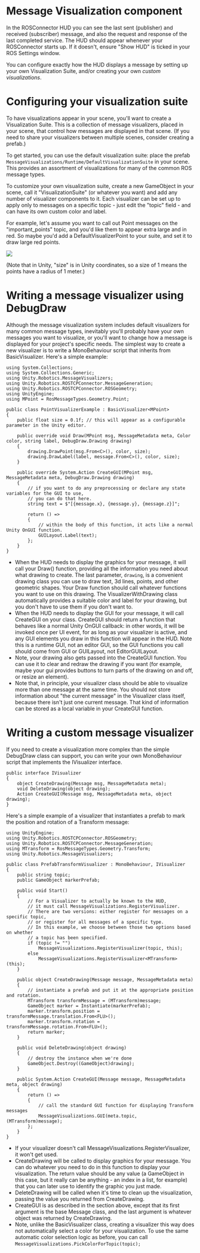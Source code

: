 # Message Visualization component

In the ROSConnector HUD you can see the last sent (publisher) and received (subscriber) message, and also the request and response of the last completed service. The HUD should appear whenever your ROSConnector starts up. If it doesn't, ensure "Show HUD" is ticked in your ROS Settings window.

You can configure exactly how the HUD displays a message by setting up your own Visualization Suite, and/or creating your own *custom visualizations*.

# Configuring your visualization suite

To have visualizations appear in your scene, you'll want to create a Visualization Suite. This is a collection of message visualizers, placed in your scene, that control how messages are displayed in that scene. (If you need to share your visualizers between multiple scenes, consider creating a prefab.)

To get started, you can use the default visualization suite: place the prefab `MessageVisualizations/Runtime/DefaultVisualizationSuite` in your scene. This provides an assortment of visualizations for many of the common ROS message types.

To customize your own visualization suite, create a new GameObject in your scene, call it "VisualizationSuite" (or whatever you want) and add any number of visualizer components to it. Each visualizer can be set up to apply only to messages on a specific topic - just edit the "topic" field - and can have its own custom color and label.

For example, let's assume you want to call out Point messages on the "important_points" topic, and you'd like them to appear extra large and in red. So maybe you'd add a DefaultVisualizerPoint to your suite, and set it to draw large red points.

![](images~/VisualizationSuiteExample.png)

(Note that in Unity, "size" is in Unity coordinates, so a size of 1 means the points have a radius of 1 meter.)

# Writing a message visualizer using DebugDraw

Although the message visualization system includes default visualizers for many common message types, inevitably you'll probably have your own messages you want to visualize, or you'll want to change how a message is displayed for your project's specific needs. The simplest way to create a new visualizer is to write a MonoBehaviour script that inherits from BasicVisualizer. Here's a simple example:

	using System.Collections;
	using System.Collections.Generic;
	using Unity.Robotics.MessageVisualizers;
	using Unity.Robotics.ROSTCPConnector.MessageGeneration;
	using Unity.Robotics.ROSTCPConnector.ROSGeometry;
	using UnityEngine;
	using MPoint = RosMessageTypes.Geometry.Point;
	
	public class PointVisualizerExample : BasicVisualizer<MPoint>
	{
		public float size = 0.1f; // this will appear as a configurable parameter in the Unity editor.
		
		public override void Draw(MPoint msg, MessageMetadata meta, Color color, string label, DebugDraw.Drawing drawing)
		{
            drawing.DrawPoint(msg.From<C>(), color, size);
            drawing.DrawLabel(label, message.From<C>(), color, size);
		}

		public override System.Action CreateGUI(MPoint msg, MessageMetadata meta, DebugDraw.Drawing drawing)
		{
			// if you want to do any preprocessing or declare any state variables for the GUI to use,
			// you can do that here.
			string text = $"[{message.x}, {message.y}, {message.z}]";
			
			return () =>
			{
				// within the body of this function, it acts like a normal Unity OnGUI function.
                GUILayout.Label(text);
			};
		}
	}


- When the HUD needs to display the graphics for your message, it will call your Draw() function, providing all the information you need about what drawing to create. The last parameter, `drawing`, is a convenient drawing class you can use to draw text, 3d lines, points, and other geometric shapes. Your Draw function should call whatever functions you want to use on this drawing. The VisualizerWithDrawing class automatically provides a suitable color and label for your drawing, but you don't have to use them if you don't want to.
- When the HUD needs to display the GUI for your message, it will call CreateGUI on your class. CreateGUI should return a function that behaves like a normal Unity OnGUI callback: in other words, it will be invoked once per UI event, for as long as your visualizer is active, and any GUI elements you draw in this function will appear in the HUD. Note this is a runtime GUI, not an editor GUI, so the GUI functions you call should come from GUI or GUILayout, not EditorGUILayout.
- Note, your drawing also gets passed into the CreateGUI function. You can use it to clear and redraw the drawing if you want (for example, maybe your gui provides buttons to turn parts of the drawing on and off, or resize an element).
- Note that, in principle, your visualizer class should be able to visualize more than one message at the same time. You should not store information about "the current message" in the Visualizer class itself, because there isn't just one current message. That kind of information can be stored as a local variable in your CreateGUI function.

# Writing a custom message visualizer

If you need to create a visualization more complex than the simple DebugDraw class can support, you can write your own MonoBehaviour script that implements the IVisualizer interface.

	public interface IVisualizer
	{
		object CreateDrawing(Message msg, MessageMetadata meta);
		void DeleteDrawing(object drawing);
		Action CreateGUI(Message msg, MessageMetadata meta, object drawing);
	}

Here's a simple example of a visualizer that instantiates a prefab to mark the position and rotation of a Transform message:

	using UnityEngine;
	using Unity.Robotics.ROSTCPConnector.ROSGeometry;
	using Unity.Robotics.ROSTCPConnector.MessageGeneration;
	using MTransform = RosMessageTypes.Geometry.Transform;
	using Unity.Robotics.MessageVisualizers;

	public class PrefabTransformVisualizer : MonoBehaviour, IVisualizer
	{
		public string topic;
		public GameObject markerPrefab;

		public void Start()
		{
			// For a Visualizer to actually be known to the HUD,
			// it must call MessageVisualizations.RegisterVisualizer.
			// There are two versions: either register for messages on a specific topic,
			// or register for all messages of a specific type.
			// In this example, we choose between those two options based on whether
			// a topic has been specified.
			if (topic != "")
				MessageVisualizations.RegisterVisualizer(topic, this);
			else
				MessageVisualizations.RegisterVisualizer<MTransform>(this);
		}

		public object CreateDrawing(Message message, MessageMetadata meta)
		{
			// instantiate a prefab and put it at the appropriate position and rotation.
			MTransform transformMessage = (MTransform)message;
			GameObject marker = Instantiate(markerPrefab);
			marker.transform.position = transformMessage.translation.From<FLU>();
			marker.transform.rotation = transformMessage.rotation.From<FLU>();
			return marker;
		}

		public void DeleteDrawing(object drawing)
		{
			// destroy the instance when we're done
			GameObject.Destroy((GameObject)drawing);
		}

		public System.Action CreateGUI(Message message, MessageMetadata meta, object drawing)
		{
			return () =>
			{
				// call the standard GUI function for displaying Transform messages
				MessageVisualizations.GUI(meta.topic, (MTransform)message);
			};
		}
	}

- If your visualizer doesn't call MessageVisualizations.RegisterVisualizer, it won't get used.
- CreateDrawing will be called to display graphics for your message. You can do whatever you need to do in this function to display your visualization. The return value should be any value (a GameObject in this case, but it really can be anything - an index in a list, for example) that you can later use to identify the graphic you just made.
- DeleteDrawing will be called when it's time to clean up the visualization, passing the value you returned from CreateDrawing.
- CreateGUI is as described in the section above, except that its first argument is the base Message class, and the last argument is whatever object was returned by CreateDrawing.
- Note, unlike the BasicVisualizer class, creating a visualizer this way does not automatically select a color for your visualization. To use the same automatic color selection logic as before, you can call `MessageVisualizations.PickColorForTopic(topic);`
